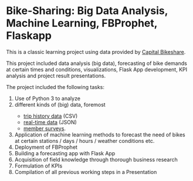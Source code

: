 # Bike-Sharing: Big Data Analysis, Machine Learning, FBProphet, Flaskapp

<p>This is a classic learning project using data provided by <a href="https://www.capitalbikeshare.com">Capital Bikeshare</a>.</p>

<p>This project included data analysis (big data), forecasting of bike demands at certain times and conditions, visualizations, Flask App development, KPI analysis and project result presentations.</p>

<p>The project included the following tasks:</p>
<ol>
  <li>Use of Python 3 to analyze</li>
  <li>different kinds of (big) data, foremost</li>
  <ul>
    <li><a href="https://s3.amazonaws.com/capitalbikeshare-data/index.html">trip history data</a> (CSV)</li>
    <li><a href="https://gbfs.capitalbikeshare.com/gbfs/gbfs.json">real-time data</a> (JSON)</li>
    <li><a href="https://www.capitalbikeshare.com/system-data">member surveys</a>.
  </ul>
  <li>Application of machine learning methods to forecast the need of bikes at certain stations / days / hours / weather conditions etc.</li>
  <li>Deployment of FBProphet</li>
  <li>Building a forecasting app with Flask App</li>
  <li>Acquisition of field knowledge through thorough business research</li>
  <li>Formulation of KPIs</li>
  <li>Compilation of all previous working steps in a Presentation</li>
</ol>
